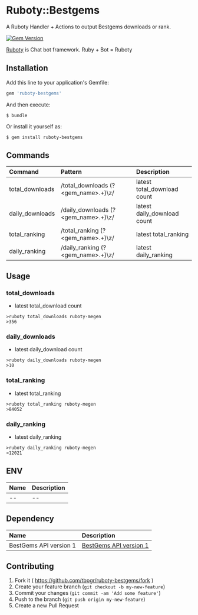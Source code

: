 # Ruboty::Bestgems

A Ruboty Handler + Actions to output Bestgems downloads or rank.

[![Gem Version](https://badge.fury.io/rb/ruboty-bestgems.svg)](http://badge.fury.io/rb/ruboty-bestgems)

[Ruboty](https://github.com/r7kamura/ruboty) is Chat bot framework. Ruby + Bot = Ruboty

## Installation

Add this line to your application's Gemfile:

```ruby
gem 'ruboty-bestgems'
```

And then execute:

    $ bundle

Or install it yourself as:

    $ gem install ruboty-bestgems


## Commands

|Command|Pattern|Description|
|:--|:--|:--|
|total_downloads|/total_downloads (?&lt;gem_name&gt;.+)\z/|latest total_download count|
|daily_downloads|/daily_downloads (?&lt;gem_name&gt;.+)\z/|latest daily_download count|
|total_ranking|/total_ranking (?&lt;gem_name&gt;.+)\z/|latest total_ranking|
|daily_ranking|/daily_ranking (?&lt;gem_name&gt;.+)\z/|latest daily_ranking|

## Usage
### total_downloads
* latest total_download count

~~~
>ruboty total_downloads ruboty-megen
>356
~~~

### daily_downloads
* latest daily_download count

~~~
>ruboty daily_downloads ruboty-megen
>10
~~~

### total_ranking
* latest total_ranking

~~~
>ruboty total_ranking ruboty-megen
>84052
~~~

### daily_ranking
* latest daily_ranking

~~~
>ruboty daily_ranking ruboty-megen
>12021
~~~

## ENV

|Name|Description|
|:--|:--|
|--|--|

## Dependency

|Name|Description|
|:--|:--|
|BestGems API version 1|[BestGems API version 1](https://github.com/xmisao/bestgems.org/wiki/BestGems-API-v1-Specification)|

## Contributing

1. Fork it ( https://github.com/tbpgr/ruboty-bestgems/fork )
2. Create your feature branch (`git checkout -b my-new-feature`)
3. Commit your changes (`git commit -am 'Add some feature'`)
4. Push to the branch (`git push origin my-new-feature`)
5. Create a new Pull Request
